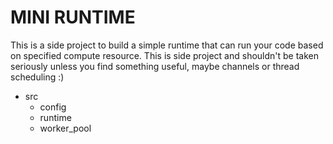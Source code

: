 # MINI RUNTIME

This is a side project to build a simple runtime that can run your code based on specified compute resource. This is side project and shouldn't be taken seriously unless you find something useful, maybe channels or thread scheduling :)

- src 
   - config
   - runtime
   - worker_pool